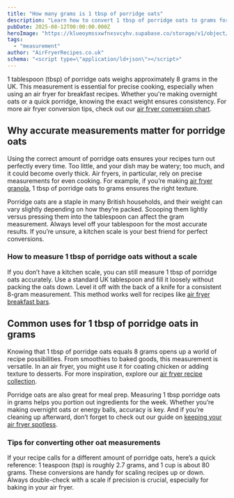 ```yaml
---
title: "How many grams is 1 tbsp of porridge oats"
description: "Learn how to convert 1 tbsp of porridge oats to grams for perfect air fryer breakfasts every time. Get accurate measurements now!"
pubDate: 2025-08-12T00:00:00.000Z
heroImage: "https://klueoymssxwfnxsvcyhv.supabase.co/storage/v1/object/public/md/how-many-grams-is-1-tbsp-of-porridge-oats-cf08e059.webp"
tags:
  - "measurement"
author: "AirFryerRecipes.co.uk"
schema: "<script type=\"application/ld+json\"></script>"
---
```


<p>1 tablespoon (tbsp) of porridge oats weighs approximately 8 grams in the UK. This measurement is essential for precise cooking, especially when using an air fryer for breakfast recipes. Whether you're making overnight oats or a quick porridge, knowing the exact weight ensures consistency. For more air fryer conversion tips, check out our <a href=https://www.airfryerrecipe.co.uk/air-fryer-conversion-chart>air fryer conversion chart</a>.</p>  

<h2>Why accurate measurements matter for porridge oats</h2>  
<p>Using the correct amount of porridge oats ensures your recipes turn out perfectly every time. Too little, and your dish may be watery; too much, and it could become overly thick. Air fryers, in particular, rely on precise measurements for even cooking. For example, if you’re making <a href=https://www.airfryerrecipe.co.uk/recipes>air fryer granola</a>, 1 tbsp of porridge oats to grams ensures the right texture.</p>  

<p>Porridge oats are a staple in many British households, and their weight can vary slightly depending on how they’re packed. Scooping them lightly versus pressing them into the tablespoon can affect the gram measurement. Always level off your tablespoon for the most accurate results. If you’re unsure, a kitchen scale is your best friend for perfect conversions.</p>  

<h3>How to measure 1 tbsp of porridge oats without a scale</h3>  
<p>If you don’t have a kitchen scale, you can still measure 1 tbsp of porridge oats accurately. Use a standard UK tablespoon and fill it loosely without packing the oats down. Level it off with the back of a knife for a consistent 8-gram measurement. This method works well for recipes like <a href=https://www.airfryerrecipe.co.uk/recipe-category/breakfast>air fryer breakfast bars</a>.</p>  

<h2>Common uses for 1 tbsp of porridge oats in grams</h2>  
<p>Knowing that 1 tbsp of porridge oats equals 8 grams opens up a world of recipe possibilities. From smoothies to baked goods, this measurement is versatile. In an air fryer, you might use it for coating chicken or adding texture to desserts. For more inspiration, explore our <a href=https://www.airfryerrecipe.co.uk/recipes>air fryer recipe collection</a>.</p>  

<p>Porridge oats are also great for meal prep. Measuring 1 tbsp porridge oats in grams helps you portion out ingredients for the week. Whether you’re making overnight oats or energy balls, accuracy is key. And if you’re cleaning up afterward, don’t forget to check out our guide on <a href=https://www.airfryerrecipe.co.uk/air-fryer-cleaner>keeping your air fryer spotless</a>.</p>  

<h3>Tips for converting other oat measurements</h3>  
<p>If your recipe calls for a different amount of porridge oats, here’s a quick reference: 1 teaspoon (tsp) is roughly 2.7 grams, and 1 cup is about 80 grams. These conversions are handy for scaling recipes up or down. Always double-check with a scale if precision is crucial, especially for baking in your air fryer.</p>